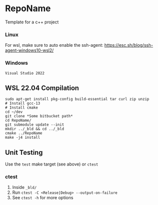 # RepoName
Template for a c++ project

### Linux
For wsl, make sure to auto enable the ssh-agent: https://esc.sh/blog/ssh-agent-windows10-wsl2/

### Windows
`Visual Studio 2022`

## WSL 22.04 Compilation
```
sudo apt-get install pkg-config build-essential tar curl zip unzip
# Install gcc-13
# Install cmake
cd ~/dev
git clone *Some bitbucket path*
cd RepoName/
git submodule update --init
mkdir ../_bld && cd ../_bld
cmake ../RepoName
make -j4 install
```

## Unit Testing
Use the `test` make target (see above) or `ctest`

### ctest
1. Inside `_bld/`
1. Run `ctest -C <Release|Debug> --output-on-failure`
1. See `ctest -h` for more options
